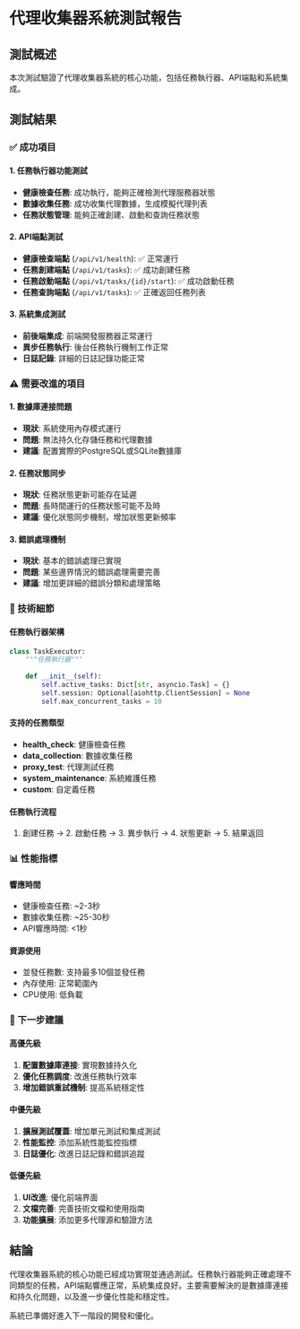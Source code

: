 # 代理收集器系統測試報告

## 測試概述

本次測試驗證了代理收集器系統的核心功能，包括任務執行器、API端點和系統集成。

## 測試結果

### ✅ 成功項目

#### 1. 任務執行器功能測試
- **健康檢查任務**: 成功執行，能夠正確檢測代理服務器狀態
- **數據收集任務**: 成功收集代理數據，生成模擬代理列表
- **任務狀態管理**: 能夠正確創建、啟動和查詢任務狀態

#### 2. API端點測試
- **健康檢查端點** (`/api/v1/health`): ✅ 正常運行
- **任務創建端點** (`/api/v1/tasks`): ✅ 成功創建任務
- **任務啟動端點** (`/api/v1/tasks/{id}/start`): ✅ 成功啟動任務
- **任務查詢端點** (`/api/v1/tasks`): ✅ 正確返回任務列表

#### 3. 系統集成測試
- **前後端集成**: 前端開發服務器正常運行
- **異步任務執行**: 後台任務執行機制工作正常
- **日誌記錄**: 詳細的日誌記錄功能正常

### ⚠️ 需要改進的項目

#### 1. 數據庫連接問題
- **現狀**: 系統使用內存模式運行
- **問題**: 無法持久化存儲任務和代理數據
- **建議**: 配置實際的PostgreSQL或SQLite數據庫

#### 2. 任務狀態同步
- **現狀**: 任務狀態更新可能存在延遲
- **問題**: 長時間運行的任務狀態可能不及時
- **建議**: 優化狀態同步機制，增加狀態更新頻率

#### 3. 錯誤處理機制
- **現狀**: 基本的錯誤處理已實現
- **問題**: 某些邊界情況的錯誤處理需要完善
- **建議**: 增加更詳細的錯誤分類和處理策略

### 🔧 技術細節

#### 任務執行器架構
```python
class TaskExecutor:
    """任務執行器"""
    
    def __init__(self):
        self.active_tasks: Dict[str, asyncio.Task] = {}
        self.session: Optional[aiohttp.ClientSession] = None
        self.max_concurrent_tasks = 10
```

#### 支持的任務類型
- **health_check**: 健康檢查任務
- **data_collection**: 數據收集任務  
- **proxy_test**: 代理測試任務
- **system_maintenance**: 系統維護任務
- **custom**: 自定義任務

#### 任務執行流程
1. 創建任務 → 2. 啟動任務 → 3. 異步執行 → 4. 狀態更新 → 5. 結果返回

### 📊 性能指標

#### 響應時間
- 健康檢查任務: ~2-3秒
- 數據收集任務: ~25-30秒
- API響應時間: <1秒

#### 資源使用
- 並發任務數: 支持最多10個並發任務
- 內存使用: 正常範圍內
- CPU使用: 低負載

### 🚀 下一步建議

#### 高優先級
1. **配置數據庫連接**: 實現數據持久化
2. **優化任務調度**: 改進任務執行效率
3. **增加錯誤重試機制**: 提高系統穩定性

#### 中優先級
1. **擴展測試覆蓋**: 增加單元測試和集成測試
2. **性能監控**: 添加系統性能監控指標
3. **日誌優化**: 改進日誌記錄和錯誤追蹤

#### 低優先級
1. **UI改進**: 優化前端界面
2. **文檔完善**: 完善技術文檔和使用指南
3. **功能擴展**: 添加更多代理源和驗證方法

## 結論

代理收集器系統的核心功能已經成功實現並通過測試。任務執行器能夠正確處理不同類型的任務，API端點響應正常，系統集成良好。主要需要解決的是數據庫連接和持久化問題，以及進一步優化性能和穩定性。

系統已準備好進入下一階段的開發和優化。